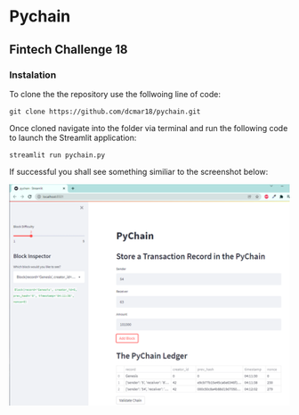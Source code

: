 # Pychain
## Fintech Challenge 18

### Instalation
To clone the the repository use the follwoing line of code:

    git clone https://github.com/dcmar18/pychain.git

Once cloned navigate into the folder via terminal and run the following code to launch the Streamlit application:

    streamlit run pychain.py

If successful you shall see something similiar to the screenshot below:

![Streamlit Screenshot](./images/streamlit_screenshot.png)